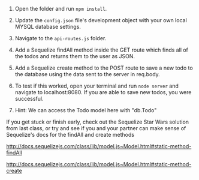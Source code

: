 1. Open the folder and run `npm install`.

2. Update the `config.json` file's development object with your own local MYSQL database settings.

3. Navigate to the `api-routes.js` folder.

4. Add a Sequelize findAll method inside the GET route which finds all of the todos and returns them to the user as JSON.

5. Add a Sequelize create method to the POST route to save a new todo to the database using the data sent to the server in req.body.

6. To test if this worked, open your terminal and run `node server` and navigate to localhost:8080. If you are able to save new todos, you were successful.

7. Hint: We can access the Todo model here with "db.Todo"

If you get stuck or finish early, check out the Sequelize Star Wars solution from last class, or try and see if you and your partner can make sense of Sequelize's docs for the findAll and create methods

<http://docs.sequelizejs.com/class/lib/model.js~Model.html#static-method-findAll>

<http://docs.sequelizejs.com/class/lib/model.js~Model.html#static-method-create>
